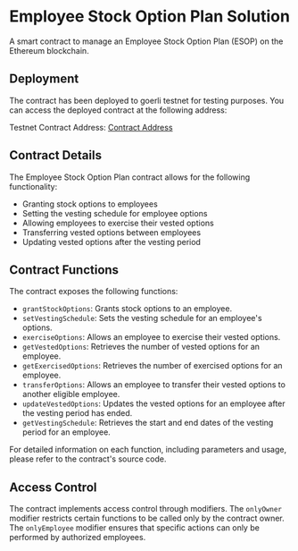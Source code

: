 # Employee Stock Option Plan Solution

A smart contract to manage an Employee Stock Option Plan (ESOP) on the Ethereum blockchain.

## Deployment

The contract has been deployed to goerli testnet for testing purposes. You can access the deployed contract at the following address:

Testnet Contract Address: [Contract Address](https://goerli.etherscan.io/address/0x3126def28532453846ce0d205e7f1eca9fef3fc0)


## Contract Details

The Employee Stock Option Plan contract allows for the following functionality:

- Granting stock options to employees
- Setting the vesting schedule for employee options
- Allowing employees to exercise their vested options
- Transferring vested options between employees
- Updating vested options after the vesting period

## Contract Functions

The contract exposes the following functions:

- `grantStockOptions`: Grants stock options to an employee.
- `setVestingSchedule`: Sets the vesting schedule for an employee's options.
- `exerciseOptions`: Allows an employee to exercise their vested options.
- `getVestedOptions`: Retrieves the number of vested options for an employee.
- `getExercisedOptions`: Retrieves the number of exercised options for an employee.
- `transferOptions`: Allows an employee to transfer their vested options to another eligible employee.
- `updateVestedOptions`: Updates the vested options for an employee after the vesting period has ended.
- `getVestingSchedule`: Retrieves the start and end dates of the vesting period for an employee.

For detailed information on each function, including parameters and usage, please refer to the contract's source code.

## Access Control

The contract implements access control through modifiers. The `onlyOwner` modifier restricts certain functions to be called only by the contract owner. The `onlyEmployee` modifier ensures that specific actions can only be performed by authorized employees.


